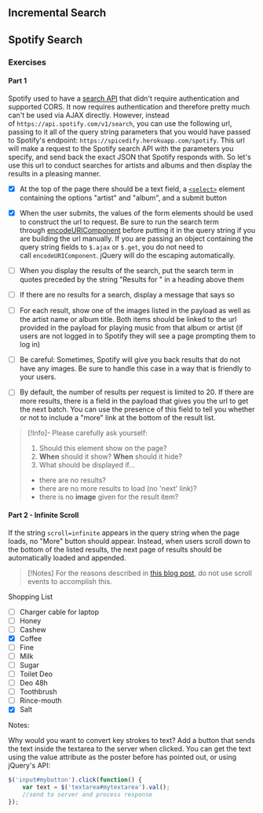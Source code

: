 ## Incremental Search

## Spotify Search

### Exercises

#### Part 1

Spotify used to have a [search API](https://developer.spotify.com/documentation/web-api/reference/#category-search) that didn't require authentication and supported CORS. It now requires authentication and therefore pretty much can't be used via AJAX directly. However, instead of `https://api.spotify.com/v1/search`, you can use the following url, passing to it all of the query string parameters that you would have passed to Spotify's endpoint: `https://spicedify.herokuapp.com/spotify`. This url will make a request to the Spotify search API with the parameters you specify, and send back the exact JSON that Spotify responds with. So let's use this url to conduct searches for artists and albums and then display the results in a pleasing manner.

- [x] At the top of the page there should be a text field, a [`<select>`](https://developer.mozilla.org/en/docs/Web/HTML/Element/select) element containing the options "artist" and "album", and a submit button
    
- [x] When the user submits, the values of the form elements should be used to construct the url to request. Be sure to run the search term through [encodeURIComponent](https://developer.mozilla.org/en/docs/Web/JavaScript/Reference/Global_Objects/encodeURIComponent) before putting it in the query string if you are building the url manually. If you are passing an object containing the query string fields to `$.ajax` or `$.get`, you do not need to call `encodeURIComponent`. jQuery will do the escaping automatically.
    
- [ ] When you display the results of the search, put the search term in quotes preceded by the string "Results for " in a heading above them
    
- [ ] If there are no results for a search, display a message that says so
    
- [ ] For each result, show one of the images listed in the payload as well as the artist name or album title. Both items should be linked to the url provided in the payload for playing music from that album or artist (if users are not logged in to Spotify they will see a page prompting them to log in)
    
- [ ] Be careful: Sometimes, Spotify will give you back results that do not have any images. Be sure to handle this case in a way that is friendly to your users.
    
- [ ] By default, the number of results per request is limited to 20. If there are more results, there is a field in the payload that gives you the url to get the next batch. You can use the presence of this field to tell you whether or not to include a "more" link at the bottom of the result list.

>[!Info]- Please carefully ask yourself:
> 1.  Should this element show on the page?
> 2.  **When** should it show? **When** should it hide?
> 3.  What should be displayed if...
>    -   there are no results?
>    -   there are no more results to load (no 'next' link)?
>    -   there is no **image** given for the result item?

#### Part 2 - Infinite Scroll

If the string `scroll=infinite` appears in the query string when the page loads, no "More" button should appear. Instead, when users scroll down to the bottom of the listed results, the next page of results should be automatically loaded and appended.

>[!Notes] For the reasons described in [this blog post](http://ejohn.org/blog/learning-from-twitter/), do not use scroll events to accomplish this.

Shopping List
- [ ] Charger  cable for laptop
- [ ] Honey
- [ ] Cashew
- [x] Coffee
- [ ] Fine
- [ ] Milk
- [ ] Sugar
- [ ] Toilet Deo
- [ ] Deo 48h
- [ ] Toothbrush
- [ ] Rince-mouth
- [x] Salt

Notes:
  
Why would you want to convert key strokes to text? Add a button that sends the text inside the textarea to the server when clicked. You can get the text using the value attribute as the poster before has pointed out, or using jQuery's API:

```javascript
$('input#mybutton').click(function() {
    var text = $('textarea#mytextarea').val();
    //send to server and process response
});
```